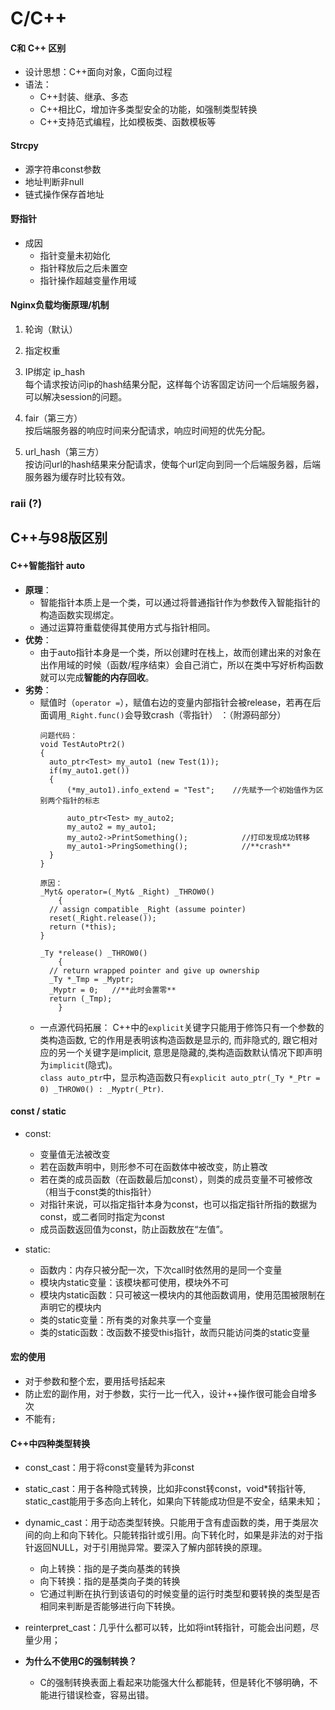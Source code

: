 # C/C++

#### C和 C++ 区别
- 设计思想：C++面向对象，C面向过程
- 语法：
  - C++封装、继承、多态
  - C++相比C，增加许多类型安全的功能，如强制类型转换
  - C++支持范式编程，比如模板类、函数模板等


#### Strcpy
  - 源字符串const参数
  - 地址判断非null
  - 链式操作保存首地址

#### 野指针

- 成因
  - 指针变量未初始化
  - 指针释放后之后未置空
  - 指针操作超越变量作用域

#### Nginx负载均衡原理/机制

1. 轮询（默认）

2. 指定权重

3. IP绑定 ip_hash  
每个请求按访问ip的hash结果分配，这样每个访客固定访问一个后端服务器，可以解决session的问题。

4. fair（第三方）  
按后端服务器的响应时间来分配请求，响应时间短的优先分配。

5. url_hash（第三方）  
按访问url的hash结果来分配请求，使每个url定向到同一个后端服务器，后端服务器为缓存时比较有效。

### raii (?)

## C++与98版区别
#### C++智能指针 auto
- **原理**：
  - 智能指针本质上是一个类，可以通过将普通指针作为参数传入智能指针的构造函数实现绑定。
  - 通过运算符重载使得其使用方式与指针相同。
- **优势**：
  - 由于auto指针本身是一个类，所以创建时在栈上，故而创建出来的对象在出作用域的时候（函数/程序结束）会自己消亡，所以在类中写好析构函数就可以完成**智能的内存回收**。
- **劣势**：
  - 赋值时（`operator =`），赋值右边的变量内部指针会被release，若再在后面调用`_Right.func()`会导致crash（零指针） ：（附源码部分）
    ```
    问题代码：
    void TestAutoPtr2()
    {
      auto_ptr<Test> my_auto1 (new Test(1));
      if(my_auto1.get())
      {
          (*my_auto1).info_extend = "Test";    //先赋予一个初始值作为区别两个指针的标志
          
          auto_ptr<Test> my_auto2;
          my_auto2 = my_auto1;
          my_auto2->PrintSomething();            //打印发现成功转移
          my_auto1->PringSomething();            //**crash**
      }
    }

    原因：
    _Myt& operator=(_Myt& _Right) _THROW0()
		{	
      // assign compatible _Right (assume pointer)
      reset(_Right.release());
      return (*this);
    }

    _Ty *release() _THROW0()
		{	
      // return wrapped pointer and give up ownership
      _Ty *_Tmp = _Myptr;
      _Myptr = 0;   //**此时会置零**
      return (_Tmp);
		}

    ```
  - 一点源代码拓展：
  C++中的`explicit`关键字只能用于修饰只有一个参数的类构造函数, 它的作用是表明该构造函数是显示的, 而非隐式的, 跟它相对应的另一个关键字是implicit, 意思是隐藏的,类构造函数默认情况下即声明为`implicit`(隐式)。  
  `class auto_ptr`中，显示构造函数只有`explicit auto_ptr(_Ty *_Ptr = 0) _THROW0() : _Myptr(_Ptr)`.

#### const / static
- const: 
  - 变量值无法被改变
  - 若在函数声明中，则形参不可在函数体中被改变，防止篡改
  - 若在类的成员函数（在函数最后加const），则类的成员变量不可被修改（相当于const类的this指针）
  - 对指针来说，可以指定指针本身为const，也可以指定指针所指的数据为const，或二者同时指定为const
  - 成员函数返回值为const，防止函数放在“左值”。

- static:
  - 函数内：内存只被分配一次，下次call时依然用的是同一个变量
  - 模块内static变量：该模块都可使用，模块外不可
  - 模块内static函数：只可被这一模块内的其他函数调用，使用范围被限制在声明它的模块内
  - 类的static变量：所有类的对象共享一个变量
  - 类的static函数：改函数不接受this指针，故而只能访问类的static变量

#### 宏的使用
- 对于参数和整个宏，要用括号括起来
- 防止宏的副作用，对于参数，实行一比一代入，设计++操作很可能会自增多次
- 不能有`;`

#### C++中四种类型转换

- const_cast：用于将const变量转为非const
- static_cast：用于各种隐式转换，比如非const转const，void*转指针等, static_cast能用于多态向上转化，如果向下转能成功但是不安全，结果未知；
- dynamic_cast：用于动态类型转换。只能用于含有虚函数的类，用于类层次间的向上和向下转化。只能转指针或引用。向下转化时，如果是非法的对于指针返回NULL，对于引用抛异常。要深入了解内部转换的原理。
  - 向上转换：指的是子类向基类的转换
  - 向下转换：指的是基类向子类的转换
  - 它通过判断在执行到该语句的时候变量的运行时类型和要转换的类型是否相同来判断是否能够进行向下转换。

- reinterpret_cast：几乎什么都可以转，比如将int转指针，可能会出问题，尽量少用；

- **为什么不使用C的强制转换？**
  - C的强制转换表面上看起来功能强大什么都能转，但是转化不够明确，不能进行错误检查，容易出错。